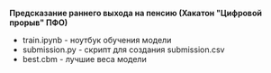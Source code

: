 ﻿**Предсказание раннего выхода на пенсию (Хакатон "Цифровой прорыв" ПФО)**

 - train.ipynb - ноутбук обучения модели
 - submission.py - скрипт для создания submission.csv
 - best.cbm - лучшие веса модели


